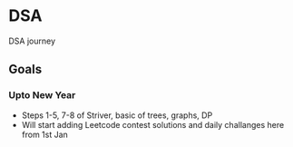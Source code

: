 # DSA

DSA journey

## Goals

### Upto New Year

- Steps 1-5, 7-8 of Striver, basic of trees, graphs, DP
- Will start adding Leetcode contest solutions and daily challanges here from 1st Jan

